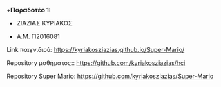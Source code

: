 +<b>Παραδοτέο 1:</b>

+ ΖΙΑΖΙΑΣ ΚΥΡΙΑΚΟΣ

+ Α.Μ. Π2016081

Link παιχνιδιού: https://kyriakosziazias.github.io/Super-Mario/

Repository μαθήματος:: https://github.com/kyriakosziazias/hci

Repository Super Mario: https://github.com/kyriakosziazias/Super-Mario
